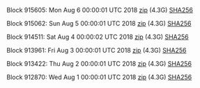 Block 915605: Mon Aug  6 00:00:01 UTC 2018 [zip](https://dash-bootstrap.ams3.digitaloceanspaces.com/mainnet/2018-08-06/bootstrap.dat.zip) (4.3G) [SHA256](https://dash-bootstrap.ams3.digitaloceanspaces.com/mainnet/2018-08-06/sha256.txt)

Block 915062: Sun Aug  5 00:00:01 UTC 2018 [zip](https://dash-bootstrap.ams3.digitaloceanspaces.com/mainnet/2018-08-05/bootstrap.dat.zip) (4.3G) [SHA256](https://dash-bootstrap.ams3.digitaloceanspaces.com/mainnet/2018-08-05/sha256.txt)

Block 914511: Sat Aug  4 00:00:02 UTC 2018 [zip](https://dash-bootstrap.ams3.digitaloceanspaces.com/mainnet/2018-08-04/bootstrap.dat.zip) (4.3G) [SHA256](https://dash-bootstrap.ams3.digitaloceanspaces.com/mainnet/2018-08-04/sha256.txt)

Block 913961: Fri Aug  3 00:00:01 UTC 2018 [zip](https://dash-bootstrap.ams3.digitaloceanspaces.com/mainnet/2018-08-03/bootstrap.dat.zip) (4.3G) [SHA256](https://dash-bootstrap.ams3.digitaloceanspaces.com/mainnet/2018-08-03/sha256.txt)

Block 913422: Thu Aug  2 00:00:01 UTC 2018 [zip](https://dash-bootstrap.ams3.digitaloceanspaces.com/mainnet/2018-08-02/bootstrap.dat.zip) (4.3G) [SHA256](https://dash-bootstrap.ams3.digitaloceanspaces.com/mainnet/2018-08-02/sha256.txt)

Block 912870: Wed Aug  1 00:00:01 UTC 2018 [zip](https://dash-bootstrap.ams3.digitaloceanspaces.com/mainnet/2018-08-01/bootstrap.dat.zip) (4.3G) [SHA256](https://dash-bootstrap.ams3.digitaloceanspaces.com/mainnet/2018-08-01/sha256.txt)

